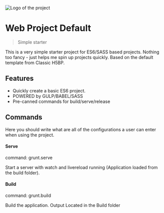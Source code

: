 ![Logo of the project](http://thatsdecent.com/img/shades.svg)

# Web Project Default
> Simple starter

This is a very simple starter project for ES6/SASS based projects. Nothing too fancy  - just helps me spin up projects quickly. Based on the default template from Classic H5BP.

## Features

* Quickly create a basic ES6 project.
* POWERED by GULP/BABEL/SASS
* Pre-canned commands for build/serve/release

## Commands

Here you should write what are all of the configurations a user can enter when
using the project.

#### Serve
command: grunt.serve

Start a server with watch and livereload running (Application loaded from the build folder).


#### Build
command: grunt.build

Build the application. Output Located in the Build folder
